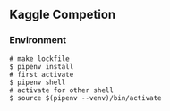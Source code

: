 ## Kaggle Competion

### Environment
```
# make lockfile
$ pipenv install
# first activate
$ pipenv shell
# activate for other shell
$ source $(pipenv --venv)/bin/activate
```
